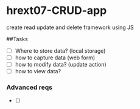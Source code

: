 # hrext07-CRUD-app
create read update and delete framework using JS


##Tasks

- [ ] Where to store data? (local storage)
- [ ] how to capture data (web form)
- [ ] how to modify data? (update action)
- [ ] how to view data? 

### Advanced reqs
- [ ]
